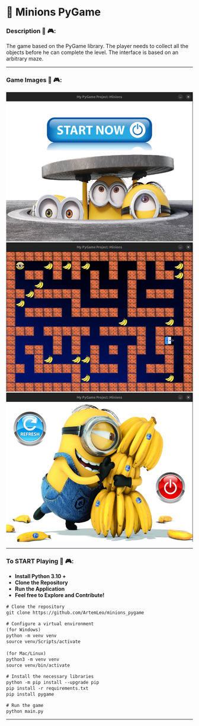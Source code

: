 # 🧩 Minions PyGame

### Description 🧩 🎮:

The game based on the PyGame library. The player needs to collect all the objects before he can complete the level. The
interface is based on an arbitrary maze.

---

### Game Images 🧩 🎮:

<img src="images/1.png" alt="my_projects" width="600">

<img src="images/2.png" alt="my_projects" width="600">

<img src="images/3.png" alt="my_projects" width="600">

---

### To START Playing 🧩 🎮:

<ul>
    <li><strong>Install Python 3.10 +</strong></li>
    <li><strong>Clone the Repository</strong></li>
    <li><strong>Run the Application</strong></li>
    <li><strong>Feel free to Explore and Contribute!</strong></li>
</ul>

```shell
# Clone the repository
git clone https://github.com/ArtemLeo/minions_pygame
```

```shell
# Configure a virtual environment
(for Windows)
python -m venv venv
source venv/Scripts/activate

(for Mac/Linux)
python3 -m venv venv
source venv/bin/activate
```

```shell
# Install the necessary libraries
python -m pip install --upgrade pip
pip install -r requirements.txt
pip install pygame
```

```shell
# Run the game
python main.py
```

---
